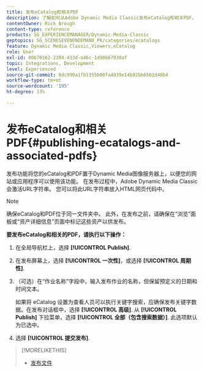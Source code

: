```yaml
---
title: 发布eCatalog和相关PDF
description: 了解如何从Adobe Dynamic Media Classic发布eCatalog和相关PDF。
contentOwner: Rick Brough
content-type: reference
products: SG_EXPERIENCEMANAGER/Dynamic-Media-Classic
geptopics: SG_SCENESEVENONDEMAND_PK/categories/ecatalogs
feature: Dynamic Media Classic,Viewers,eCatalog
role: User
exl-id: 00b70162-2394-433d-a46c-1d90667030af
topic: Integrations, Development
level: Experienced
source-git-commit: 8dc990a1fb1355b00fa4839e14b92bb6562d40b4
workflow-type: tm+mt
source-wordcount: '195'
ht-degree: 13%

---
```


# 发布eCatalog和相关PDF{#publishing-ecatalogs-and-associated-pdfs}

发布功能将您的eCatalog和PDF置于Dynamic Media图像服务器上，以便您的网站或应用程序可以使用该功能。 在发布过程中，Adobe Dynamic Media Classic会激活URL字符串。 您可以将此URL字符串放入HTML网页代码中。

>[!NOTE]
>
>确保eCatalog和PDF位于同一文件夹中。 此外，在发布之前，请确保在“浏览”面板或“资产详细信息”页面中标记这些资产以供发布。

**要发布eCatalog和相关的PDF，请执行以下操作：**

1. 在全局导航栏上，选择 **[!UICONTROL Publish]**.
1. 在发布屏幕上，选择 **[!UICONTROL 一次性]**，或选择 **[!UICONTROL 周期性]**.
1. （可选）在“作业名称”字段中，输入发布作业的名称，但保留预定义的日期和时间文本。

   如果将 eCatalog 设置为查看人员可以执行关键字搜索，应确保发布关键字数据。在发布对话框中，选择 **[!UICONTROL 高级]**. 从 **[!UICONTROL Publish]** 下拉菜单，选择 **[!UICONTROL 全部（包含搜索数据）]**. 此选项默认为已选中。

1. 选择 **[!UICONTROL 提交发布]**.

>[!MORELIKETHIS]
>
>* [发布文件](publishing-files.md)
